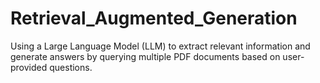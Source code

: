 # Retrieval_Augmented_Generation
Using a Large Language Model (LLM) to extract relevant information and generate answers by querying multiple PDF documents based on user-provided questions.
